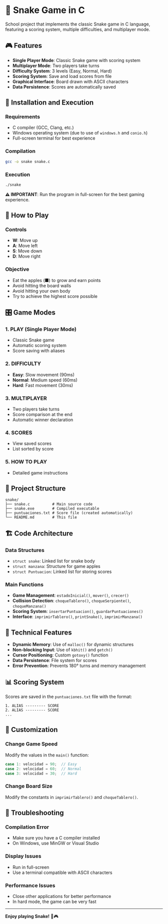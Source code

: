 # 🐍 Snake Game in C

School project that implements the classic Snake game in C language, featuring a scoring system, multiple difficulties, and multiplayer mode.

## 🎮 Features

- **Single Player Mode**: Classic Snake game with scoring system
- **Multiplayer Mode**: Two players take turns
- **Difficulty System**: 3 levels (Easy, Normal, Hard)
- **Scoring System**: Save and load scores from file
- **Graphical Interface**: Board drawn with ASCII characters
- **Data Persistence**: Scores are automatically saved

## 🚀 Installation and Execution

### Requirements
- C compiler (GCC, Clang, etc.)
- Windows operating system (due to use of `windows.h` and `conio.h`)
- Full-screen terminal for best experience

### Compilation
```bash
gcc -o snake snake.c
```

### Execution
```bash
./snake
```

**⚠️ IMPORTANT**: Run the program in full-screen for the best gaming experience.

## 🎯 How to Play

### Controls
- **W**: Move up
- **A**: Move left
- **S**: Move down
- **D**: Move right

### Objective
- Eat the apples (■) to grow and earn points
- Avoid hitting the board walls
- Avoid hitting your own body
- Try to achieve the highest score possible

## 🎛️ Game Modes

### 1. PLAY (Single Player Mode)
- Classic Snake game
- Automatic scoring system
- Score saving with aliases

### 2. DIFFICULTY
- **Easy**: Slow movement (90ms)
- **Normal**: Medium speed (60ms)
- **Hard**: Fast movement (30ms)

### 3. MULTIPLAYER
- Two players take turns
- Score comparison at the end
- Automatic winner declaration

### 4. SCORES
- View saved scores
- List sorted by score

### 5. HOW TO PLAY
- Detailed game instructions

## 📁 Project Structure

```
snake/
├── snake.c          # Main source code
├── snake.exe        # Compiled executable
├── puntuaciones.txt # Score file (created automatically)
└── README.md        # This file
```

## 🏗️ Code Architecture

### Data Structures
- `struct snake`: Linked list for snake body
- `struct manzana`: Structure for game apples
- `struct Puntuacion`: Linked list for storing scores

### Main Functions
- **Game Management**: `estadoInicial()`, `mover()`, `crecer()`
- **Collision Detection**: `choqueTablero()`, `choqueSerpiente()`, `choqueManzana()`
- **Scoring System**: `insertarPuntuacion()`, `guardarPuntuaciones()`
- **Interface**: `imprimirTablero()`, `printSnake()`, `imprimirManzana()`

## 🎨 Technical Features

- **Dynamic Memory**: Use of `malloc()` for dynamic structures
- **Non-blocking Input**: Use of `kbhit()` and `getch()`
- **Cursor Positioning**: Custom `gotoxy()` function
- **Data Persistence**: File system for scores
- **Error Prevention**: Prevents 180° turns and memory management

## 📊 Scoring System

Scores are saved in the `puntuaciones.txt` file with the format:
```
1. ALIAS --------- SCORE
2. ALIAS --------- SCORE
...
```

## 🔧 Customization

### Change Game Speed
Modify the values in the `main()` function:
```c
case 1: velocidad = 90;  // Easy
case 2: velocidad = 60;  // Normal  
case 3: velocidad = 30;  // Hard
```

### Change Board Size
Modify the constants in `imprimirTablero()` and `choqueTablero()`.

## 🐛 Troubleshooting

### Compilation Error
- Make sure you have a C compiler installed
- On Windows, use MinGW or Visual Studio

### Display Issues
- Run in full-screen
- Use a terminal compatible with ASCII characters

### Performance Issues
- Close other applications for better performance
- In hard mode, the game can be very fast

---

**Enjoy playing Snake!** 🐍🎮
